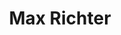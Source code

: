 ---
title: "Max Richter"
summary: "Max Richter is a German-born British composer and pianist. He works within postminimalist and contemporary classical styles. Richter is classically trained, having graduated in composition from the University of Edinburgh, the Royal Academy of Music in London, and studied with Luciano Berio in Italy.Richter arranges, performs, and composes music for stage, opera, ballet and screen. He has collaborated with other musicians, as well as with performance, installation and media artists. He has recorded eight solo albums, and his music is widely used in cinema, such as the score of Ari Folman's animated war film Waltz with Bashir .As of December 2019, Richter has passed one billion streams and one million album sales."
image: "max-richter.jpg"
apple_music_artist_url: "None"
wikipedia_url: "https://en.wikipedia.org/wiki/Max_Richter"
---